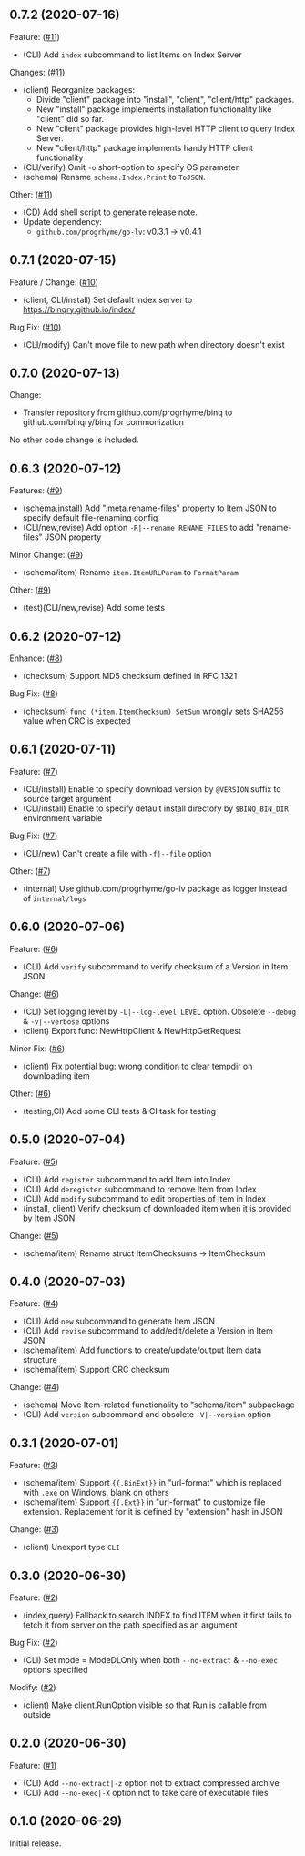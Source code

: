 ## 0.7.2 (2020-07-16)

Feature: ([#11](https://github.com/binqry/binq/pull/11))

- (CLI) Add `index` subcommand to list Items on Index Server

Changes: ([#11](https://github.com/binqry/binq/pull/11))

- (client) Reorganize packages:
  - Divide "client" package into "install", "client", "client/http" packages.
  - New "install" package implements installation functionality like "client" did so far.
  - New "client" package provides high-level HTTP client to query Index Server.
  - New "client/http" package implements handy HTTP client functionality
- (CLI/verify) Omit `-o` short-option to specify OS parameter.
- (schema) Rename `schema.Index.Print` to `ToJSON`.

Other: ([#11](https://github.com/binqry/binq/pull/11))

- (CD) Add shell script to generate release note.
- Update dependency:
  - `github.com/progrhyme/go-lv`: v0.3.1 -> v0.4.1

## 0.7.1 (2020-07-15)

Feature / Change: ([#10](https://github.com/binqry/binq/pull/10))

- (client, CLI/install) Set default index server to https://binqry.github.io/index/

Bug Fix: ([#10](https://github.com/binqry/binq/pull/10))

- (CLI/modify) Can't move file to new path when directory doesn't exist

## 0.7.0 (2020-07-13)

Change:

- Transfer repository from github.com/progrhyme/binq to github.com/binqry/binq for commonization

No other code change is included.

## 0.6.3 (2020-07-12)

Features: ([#9](https://github.com/binqry/binq/pull/9))

- (schema,install) Add ".meta.rename-files" property to Item JSON to specify default file-renaming config
- (CLI/new,revise) Add option `-R|--rename RENAME_FILES` to add "rename-files" JSON property

Minor Change: ([#9](https://github.com/binqry/binq/pull/9))

- (schema/item) Rename `item.ItemURLParam` to `FormatParam`

Other: ([#9](https://github.com/binqry/binq/pull/9))

- (test)(CLI/new,revise) Add some tests

## 0.6.2 (2020-07-12)

Enhance: ([#8](https://github.com/binqry/binq/pull/8))

- (checksum) Support MD5 checksum defined in RFC 1321

Bug Fix: ([#8](https://github.com/binqry/binq/pull/8))

- (checksum) `func (*item.ItemChecksum) SetSum` wrongly sets SHA256 value when CRC is expected

## 0.6.1 (2020-07-11)

Feature: ([#7](https://github.com/binqry/binq/pull/7))

- (CLI/install) Enable to specify download version by `@VERSION` suffix to source target argument
- (CLI/install) Enable to specify default install directory by `$BINQ_BIN_DIR` environment variable

Bug Fix: ([#7](https://github.com/binqry/binq/pull/7))

- (CLI/new) Can't create a file with `-f|--file` option

Other: ([#7](https://github.com/binqry/binq/pull/7))

- (internal) Use github.com/progrhyme/go-lv package as logger instead of `internal/logs`

## 0.6.0 (2020-07-06)

Feature: ([#6](https://github.com/binqry/binq/pull/6))

- (CLI) Add `verify` subcommand to verify checksum of a Version in Item JSON

Change: ([#6](https://github.com/binqry/binq/pull/6))

- (CLI) Set logging level by `-L|--log-level LEVEL` option. Obsolete `--debug` & `-v|--verbose` options
- (client) Export func: NewHttpClient & NewHttpGetRequest

Minor Fix: ([#6](https://github.com/binqry/binq/pull/6))

- (client) Fix potential bug: wrong condition to clear tempdir on downloading item

Other: ([#6](https://github.com/binqry/binq/pull/6))

- (testing,CI) Add some CLI tests & CI task for testing

## 0.5.0 (2020-07-04)

Feature: ([#5](https://github.com/binqry/binq/pull/5))

- (CLI) Add `register` subcommand to add Item into Index
- (CLI) Add `deregister` subcommand to remove Item from Index
- (CLI) Add `modify` subcommand to edit properties of Item in Index
- (install, client) Verify checksum of downloaded item when it is provided by Item JSON

Change: ([#5](https://github.com/binqry/binq/pull/5))

- (schema/item) Rename struct ItemChecksums -> ItemChecksum

## 0.4.0 (2020-07-03)

Feature: ([#4](https://github.com/binqry/binq/pull/4))

- (CLI) Add `new` subcommand to generate Item JSON
- (CLI) Add `revise` subcommand to add/edit/delete a Version in Item JSON
- (schema/item) Add functions to create/update/output Item data structure
- (schema/item) Support CRC checksum

Change: ([#4](https://github.com/binqry/binq/pull/4))

- (schema) Move Item-related functionality to "schema/item" subpackage
- (CLI) Add `version` subcommand and obsolete `-V|--version` option

## 0.3.1 (2020-07-01)

Feature: ([#3](https://github.com/binqry/binq/pull/3))

- (schema/item) Support `{{.BinExt}}` in "url-format" which is replaced with `.exe` on Windows, blank on others
- (schema/item) Support `{{.Ext}}` in "url-format" to customize file extension. Replacement for it is defined by "extension" hash in JSON

Change: ([#3](https://github.com/binqry/binq/pull/3))

- (client) Unexport type `CLI`

## 0.3.0 (2020-06-30)

Feature: ([#2](https://github.com/binqry/binq/pull/2))

- (index,query) Fallback to search INDEX to find ITEM when it first fails to fetch it from server
on the path specified as an argument

Bug Fix: ([#2](https://github.com/binqry/binq/pull/2))

- (CLI) Set mode = ModeDLOnly when both `--no-extract` & `--no-exec` options specified

Modify: ([#2](https://github.com/binqry/binq/pull/2))

- (client) Make client.RunOption visible so that Run is callable from outside

## 0.2.0 (2020-06-30)

Feature: ([#1](https://github.com/binqry/binq/pull/1))

- (CLI) Add `--no-extract|-z` option not to extract compressed archive
- (CLI) Add `--no-exec|-X` option not to take care of executable files

## 0.1.0 (2020-06-29)

Initial release.
